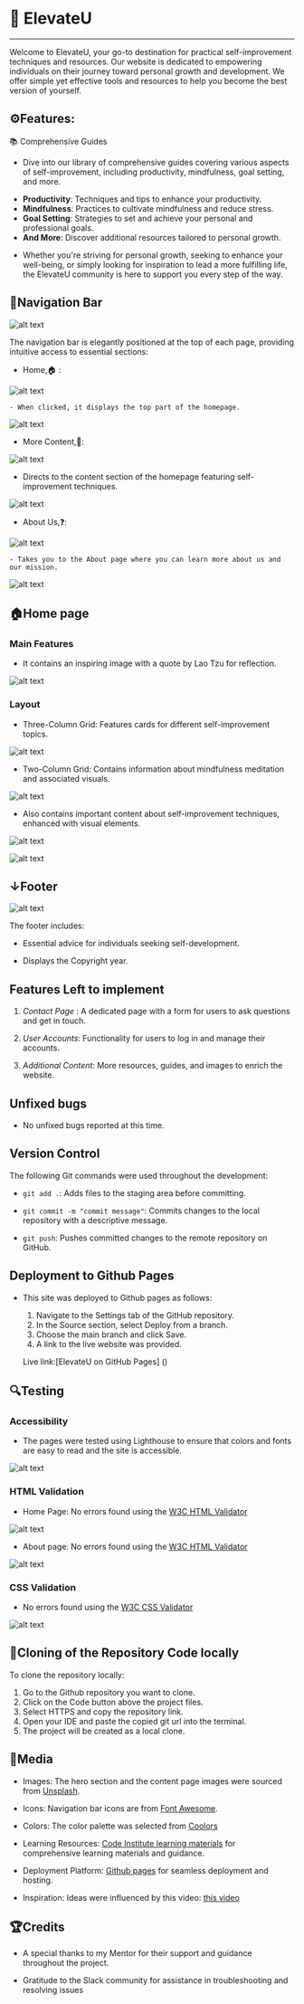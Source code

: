 # 🌱 ElevateU
---
Welcome to ElevateU, your go-to destination for practical self-improvement techniques and resources. Our website is dedicated to empowering individuals on their journey toward personal growth and development. We offer simple yet effective tools and resources to help you become the best version of yourself.

## ⚙️Features:
📚 Comprehensive Guides
- Dive into our library of comprehensive guides covering various aspects of self-improvement, including productivity, mindfulness, goal setting, and more.
  
* **Productivity**: Techniques and tips to enhance your productivity.
* **Mindfulness**: Practices to cultivate mindfulness and reduce stress.
* **Goal Setting**: Strategies to set and achieve your personal and professional goals.
* **And More**: Discover additional resources tailored to personal growth.
  
- Whether you're striving for personal growth, seeking to enhance your well-being, or simply looking for inspiration to lead a more fulfilling life, the ElevateU community is here to support you every step of the way.

## 🚀Navigation Bar
![alt text](image.png)

The navigation bar is elegantly positioned at the top of each page, providing intuitive access to essential sections:

 - Home,🏠 : 

  ![alt text](image-8.png)

    - When clicked, it displays the top part of the homepage.
  
  ![alt text](image-13.png)

 - More Content,📖:  
 
  ![alt text](image-9.png)

  - Directs to the content section of the homepage featuring self-improvement techniques.
  
  ![alt text](image-10.png)

 -  About Us,❓: 
   
  ![alt text](image-11.png)
 
    - Takes you to the About page where you can learn more about us and our mission.
 
  ![alt text](image-12.png)


## 🏠Home page
  ### Main Features

- It contains an inspiring image with a quote by Lao Tzu for reflection.
  
![alt text](image-3.png)


  ### Layout
  - Three-Column Grid: Features cards for different self-improvement topics.

  
  ![alt text](image-1.png)

  - Two-Column Grid: Contains information about mindfulness meditation and associated visuals.
  
  ![alt text](image-4.png)

  - Also contains important content about self-improvement techniques, enhanced with visual elements.

  ![alt text](image-16.png)

  ![alt text](image-17.png)

## ↓Footer

![alt text](image-14.png)

The footer includes:

- Essential advice for individuals seeking self-development. 
  
- Displays the Copyright year.

## Features Left to implement
1. *Contact Page* : A dedicated page with a form for users to ask questions and get in touch.

2. *User Accounts*: Functionality for users to log in and manage their accounts.

3. *Additional Content*: More resources, guides, and images to enrich the website.
  
## Unfixed bugs
- No unfixed bugs reported at this time.

## Version Control
The following Git commands were used throughout the development:

 - `git add .`: Adds files to the staging area before committing.
  
 - `git commit -m "commit message"`: Commits changes to the local repository with a descriptive message.
 
- `git push`: Pushes committed changes to the remote repository on GitHub.
  
## Deployment to Github Pages
* This site was deployed to Github pages as follows:
  
  1. Navigate to the Settings tab of the GitHub repository.
  2. In the Source section, select Deploy from a branch.
  3. Choose the main branch and click Save.
  4. A link to the live website was provided.
  
  Live link:[ElevateU on GitHub Pages] () 


## 🔍Testing
### Accessibility

- The pages were tested using Lighthouse to ensure that colors and fonts are easy to read and the site is accessible.
  
![alt text](image-5.png)

### HTML Validation
* Home Page: No errors found using the [W3C HTML Validator](https://validator.w3.org/nu/#file)

![alt text](image-2.png)

* About page: No errors found using the [W3C HTML Validator](https://validator.w3.org/nu/#file)

![alt text](image-6.png)

### CSS Validation
- No errors found using the [W3C CSS Validator](https://jigsaw.w3.org/css-validator/validator)

![alt text](image-7.png)


## 🧬Cloning of the Repository Code locally
To clone the repository locally:

1. Go to the Github repository you want to clone.
2. Click on the Code button above the project files.
3. Select HTTPS and copy the repository link.
4. Open your IDE and paste the copied git url into the terminal.
5. The project will be created as a local clone.

## 🎥Media
- Images: The hero section and the content page images were sourced from [Unsplash](https://unsplash.com/s/photos/meditation).
  
- Icons: Navigation bar icons are from [Font Awesome](https://fontawesome.com/).
  
- Colors: The color palette was selected from [Coolors](https://coolors.co/f3ebe2-e6ccb2-e7ccb1-d5c0af-462f20-c79b7f)
  
- Learning Resources: [Code Institute learning materials](https://codeinstitute.net/) for comprehensive learning materials and guidance.
  
- Deployment Platform: [Github pages]() for seamless deployment and hosting.
  
- Inspiration: Ideas were influenced by this video: [this video](https://youtu.be/PlxWf493en4?si=WUNrHtULHowHcs6d)

## 🏆Credits
- A special thanks to my Mentor for their support and guidance throughout the project.

- Gratitude to the Slack community for assistance in troubleshooting and resolving issues

